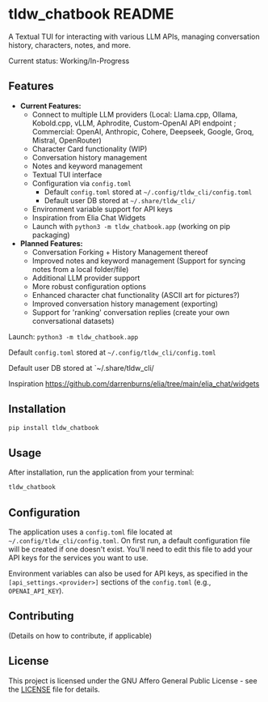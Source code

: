 # tldw_chatbook README

A Textual TUI for interacting with various LLM APIs, managing conversation history, characters, notes, and more.

Current status: Working/In-Progress

## Features
- **Current Features:**
  - Connect to multiple LLM providers (Local: Llama.cpp, Ollama, Kobold.cpp, vLLM, Aphrodite, Custom-OpenAI API endpoint ; Commercial: OpenAI, Anthropic, Cohere, Deepseek, Google, Groq, Mistral, OpenRouter)
  - Character Card functionality (WIP)
  - Conversation history management
  - Notes and keyword management
  - Textual TUI interface
  - Configuration via `config.toml`
    - Default `config.toml` stored at `~/.config/tldw_cli/config.toml`
    - Default user DB stored at `~/.share/tldw_cli/`
  - Environment variable support for API keys
  - Inspiration from Elia Chat Widgets
  - Launch with `python3 -m tldw_chatbook.app` (working on pip packaging)
- **Planned Features:**
  - Conversation Forking + History Management thereof
  - Improved notes and keyword management (Support for syncing notes from a local folder/file)
  - Additional LLM provider support
  - More robust configuration options
  - Enhanced character chat functionality (ASCII art for pictures?)
  - Improved conversation history management (exporting)
  - Support for 'ranking' conversation replies (create your own conversational datasets)



Launch: `python3 -m tldw_chatbook.app`


Default `config.toml` stored at `~/.config/tldw_cli/config.toml`

Default user DB stored at `~/.share/tldw_cli/


Inspiration
https://github.com/darrenburns/elia/tree/main/elia_chat/widgets


## Installation

```bash
pip install tldw_chatbook
```

## Usage

After installation, run the application from your terminal:

```bash
tldw_chatbook
```

## Configuration

The application uses a `config.toml` file located at `~/.config/tldw_cli/config.toml`.
On first run, a default configuration file will be created if one doesn't exist. You'll need to edit this file to add your API keys for the services you want to use.

Environment variables can also be used for API keys, as specified in the `[api_settings.<provider>]` sections of the `config.toml` (e.g., `OPENAI_API_KEY`).

## Contributing

(Details on how to contribute, if applicable)

## License

This project is licensed under the GNU Affero General Public License - see the [LICENSE](LICENSE) file for details.
```